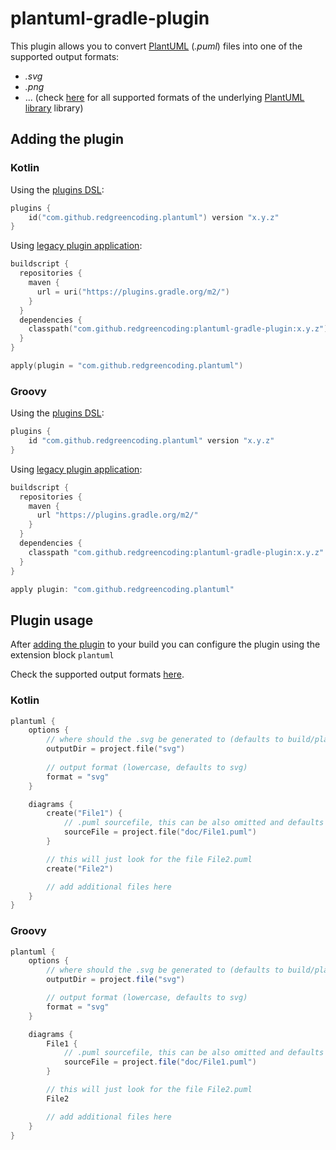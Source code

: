 # plantuml-gradle-plugin

This plugin allows you to convert [PlantUML](https://plantuml.com) (_.puml_) files into one of the supported output formats:
* _.svg_
* _.png_
* ... (check [here](https://github.com/plantuml/plantuml/blob/master/src/net/sourceforge/plantuml/FileFormat.java#L64) for all supported formats of the underlying  [PlantUML library](https://github.com/plantuml/plantuml) library)

## Adding the plugin

### Kotlin

Using the [plugins DSL](https://docs.gradle.org/current/userguide/plugins.html#sec:plugins_block):
```kotlin
plugins {
    id("com.github.redgreencoding.plantuml") version "x.y.z"
}
```

Using [legacy plugin application](https://docs.gradle.org/current/userguide/plugins.html#sec:old_plugin_application):
````kotlin
buildscript {
  repositories {
    maven {
      url = uri("https://plugins.gradle.org/m2/")
    }
  }
  dependencies {
    classpath("com.github.redgreencoding:plantuml-gradle-plugin:x.y.z")
  }
}

apply(plugin = "com.github.redgreencoding.plantuml")
````
### Groovy

Using the [plugins DSL](https://docs.gradle.org/current/userguide/plugins.html#sec:plugins_block):
```groovy
plugins {
    id "com.github.redgreencoding.plantuml" version "x.y.z"
}
```

Using [legacy plugin application](https://docs.gradle.org/current/userguide/plugins.html#sec:old_plugin_application):
````groovy
buildscript {
  repositories {
    maven {
      url "https://plugins.gradle.org/m2/"
    }
  }
  dependencies {
    classpath "com.github.redgreencoding:plantuml-gradle-plugin:x.y.z"
  }
}

apply plugin: "com.github.redgreencoding.plantuml"
````

## Plugin usage

After [adding the plugin](#adding-the-plugin) to your build you can configure the plugin using the extension block `plantuml` 

Check the supported output formats [here](https://github.com/plantuml/plantuml/blob/master/src/net/sourceforge/plantuml/FileFormat.java#L64).

### Kotlin

```kotlin
plantuml {
    options {
        // where should the .svg be generated to (defaults to build/plantuml)
        outputDir = project.file("svg")
        
        // output format (lowercase, defaults to svg)
        format = "svg"
    }

    diagrams {
        create("File1") {
            // .puml sourcefile, this can be also omitted and defaults to _<name>.puml_.
            sourceFile = project.file("doc/File1.puml")
        }

        // this will just look for the file File2.puml
        create("File2")

        // add additional files here
    }
}
```

### Groovy

```groovy
plantuml {
    options {
        // where should the .svg be generated to (defaults to build/plantuml)
        outputDir = project.file("svg")

        // output format (lowercase, defaults to svg)
        format = "svg"
    }

    diagrams {
        File1 {
            // .puml sourcefile, this can be also omitted and defaults to _<name>.puml_.
            sourceFile = project.file("doc/File1.puml")
        }

        // this will just look for the file File2.puml
        File2

        // add additional files here
    }
}
```